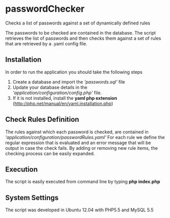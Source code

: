 # passwordChecker
Checks a list of passwords against a set of dynamically defined rules

The passwords to be checked are contained in the database. The script retrieves the list of passwords
and then checks them against a set of rules that are retrieved by a .yaml config file.

## Installation
In order to run the application you should take the following steps

1. Create a database and import the *'passwords.sql'* file
2. Update your database details in the *'application/configuration/config.php'* file.
3. If it is not installed, install the **yaml php extension** (http://php.net/manual/en/yaml.installation.php)

## Check Rules Definition
The rules against which each password is checked, are contained in *'application/configuration/passwordRules.yaml'*
For each rule we define the regular expression that is evaluated and an error message that will be output in case the check fails. By adding or removing new rule items, the checking process can be easily expanded.

## Execution
The script is easily executed from command line by typing **php index.php**

## System Settings
The script was developed in Ubuntu 12.04 with PHP5.5 and MySQL 5.5
